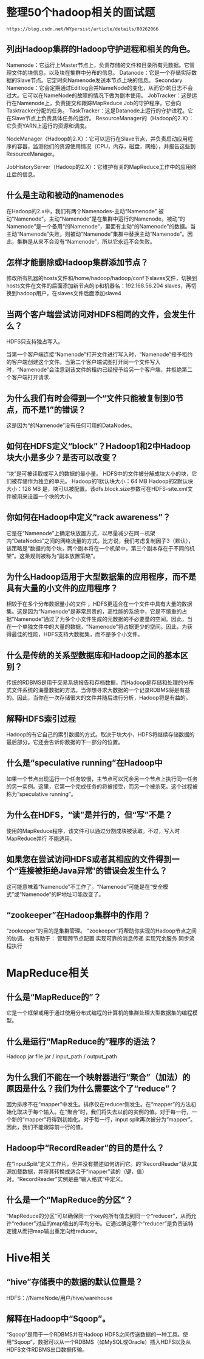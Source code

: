 # 整理50个hadoop相关的面试题
    https://blog.csdn.net/WYpersist/article/details/80262066

## 列出Hadoop集群的Hadoop守护进程和相关的角色。
Namenode：它运行上Master节点上，负责存储的文件和目录所有元数据。它管理文件的块信息，以及块在集群中分布的信息。
Datanode：它是一个存储实际数据的Slave节点。它定时向Namenode发送本节点上块的信息。
Secondary Namenode：它会定期通过Editlog合并NameNode的变化，从而它r的日志不会过大。它可以在NameNode的故障的情况下做为副本使用。
JobTracker：这是运行在Namenode上，负责提交和跟踪MapReduce Job的守护程序。它会向Tasktracker分配的任务。
TaskTracker：这是Datanode上运行的守护进程。它在Slave节点上负责具体任务的运行。
ResourceManager的（Hadoop的2.X）：它负责YARN上运行的资源和调度。

NodeManager（Hadoop的2.X）：它可以运行在Slave节点，并负责启动应用程序的容器，监测他们的资源使用情况（CPU，内存，磁盘，网络），并报告这些到ResourceManager。

JobHistoryServer（Hadoop的2.X）：它维护有关的MapReduce工作中的应用终止后的信息。

## 什么是主动和被动的namenodes
在Hadoop的2.x中，我们有两个Namenodes-主动“Namenode” 被动“Namenode”。主动“Namenode”是在集群中运行的Namenode。被动“的Namenode”是一个备用“的Namenode”，里面有主动“的Namenode”的数据。当主动“Namenode”失败，则被动“Namenode”集群中替换主动“Namenode”。因此，集群是从来不会没有“Namenode”，所以它永远不会失败。

## 怎样才能删除或Hadoop集群添加节点？
修改所有机器的hosts文件和/home/hadoop/hadoop/conf下slaves文件，切换到hosts文件在文件的后面添加新节点的ip和机器名：192.168.56.204 slaves，再切换到hadoop用户，在slaves文件后面添加slave4

## 当两个客户端尝试访问对HDFS相同的文件，会发生什么？
HDFS只支持独占写入。

当第一个客户端连接“Namenode”打开文件进行写入时，“Namenode”授予租约的客户端创建这个文件。当第二个客户端试图打开同一个文件写入时，“Namenode”会注意到该文件的租约已经授予给另一个客户端，并拒绝第二个客户端打开请求.

## 为什么我们有时会得到一个“文件只能被复制到0节点，而不是1”的错误？
这是因为“的Namenode”没有任何可用的DataNodes。

## 如何在HDFS定义“block”？Hadoop1和2中Hadoop块大小是多少？是否可以改变？
“块”是可被读取或写入的数据的最小量。 HDFS中的文件被分解成块大小的块，它们被存储作为独立的单元。
Hadoop的1默认块大小：64 MB
Hadoop的2默认块大小：128 MB
是，块可以被配置。该dfs.block.size参数可在HDFS-site.xml文件被用来设置一个块的大小。

## 你如何在Hadoop中定义“rack awareness”？
它是在“Namenode”上确定块放置方式，以尽量减少在同一机架内“DataNodes”之间的网络流量的方式。比方说，我们考虑复制因子3（默认），该策略是“数据的每个块，两个副本将在一个机架中，第三个副本存在于不同的机架”。这条规则被称为“副本放置策略”。

## 为什么Hadoop适用于大型数据集的应用程序，而不是具有大量的小文件的应用程序？
相较于在多个分布数据量小的文件 ，HDFS更适合在一个文件中具有大量的数据集。这是因为“Namenode”是非常昂贵的，高性能的系统中，它是不慎重的占据“Namenode”通过了为多个小文件生成的元数据的不必要量的空间。因此，当在一个单独文件中的大量的数据，“Namenode”将占据更少的空间。因此，为获得最佳的性能，HDFS支持大数据集，而不是多个小文件。

## 什么是传统的关系型数据库和Hadoop之间的基本区别？
传统的RDBMS是用于交易系统报告和存档数据，而Hadoop是存储和处理的分布式文件系统的海量数据的方法。当你想寻求大数据的一个记录RDBMS将是有益的。因此，当你在一次存储很大的文件并随后进行分析，Hadoop将是有益的。

## 解释HDFS索引过程
Hadoop的有它自己的索引数据的方式。取决于块大小，HDFS将继续存储数据的最后部分。它还会告诉你数据的下一部分的位置。

## 什么是“speculative running”在Hadoop中
如果一个节点出现运行一个任务较慢，主节点可以冗余另一个节点上执行同一任务的另一实例。这里，它第一个完成任务的将被接受，而另一个被杀死。这个过程被称为“speculative running”。

## 为什么在HDFS，“读”是并行的，但“写”不是？
使用的MapReduce程序，该文件可以通过分割成块被读取。不过，写入时MapReduce并行 不能适用。

## 如果您在尝试访问HDFS或者其相应的文件得到一个“连接被拒绝Java异常'的错误会发生什么？
这可能意味着“Namenode”不工作了。“Namenode”可能是在“安全模式”或“Namenode”的IP地址可能改变了。

## “zookeeper”在Hadoop集群中的作用？
“zookeeper”的目的是集群管理。 “zookeeper”将帮助你实现的Hadoop节点之间的协调。 也有助于：
管理跨节点配置
实现可靠的消息传递
实现冗余服务
同步流程执行

# MapReduce相关

## 什么是“MapReduce的”？
它是一个框架或用于通过使用分布式编程的计算机的集群处理大型数据集的编程模型。

## 什么是运行“MapReduce的”程序的语法？
Hadoop jar file.jar / input_path / output_path

## 为什么我们不能在一个映射器进行“聚合”（加法）的原因是什么？我们为什么需要这个了“reduce”？
因为排序不在“mapper”中发生。排序仅在reducer侧发生。在“mapper”的方法初始化取决于每个输入。在“聚合”时，我们将失去以前的实例的值。对于每一行，一个新的“mapper”将得到初始化。对于每一行，input split再次被分为“mapper”。因此，我们不能跟踪前一行的值。

## Hadoop中“RecordReader”的目的是什么？
在“InputSplit”定义工作片，但并没有描述如何访问它。的“RecordReader”级从其源加载数据，并将其转换成适合于“mapper”读的（键，值）对。“RecordReader”实例是由“输入格式”中定义。

## 什么是一个“MapReduce的分区”？
“MapReduce的分区”可以确保同一个key的所有值去到同一个“reducer”，从而允许“reducer”对应的map输出的平均分布。它通过确定哪个“reducer”是负责该特定键从而把map输出重定向给reducer。

# Hive相关
## “hive”存储表中的数据的默认位置是？
HDFS：//NameNode/用户/hive/warehouse

## 解释在Hadoop中“Sqoop”。
“Sqoop”是用于一个RDBMS并在Hadoop HDFS之间传送数据的一种工具。使用“Sqoop”，数据可以从一个RDBMS（如MySQL或Oracle）插入HDFS以及从HDFS文件RDBMS出口数据传输。